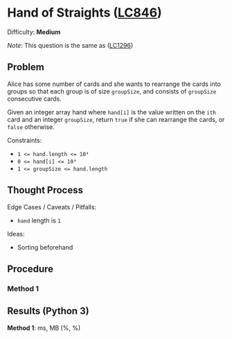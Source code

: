 # Hand of Straights ([LC846](https://leetcode.com/problems/hand-of-straights/))
Difficulty: **Medium**

*Note*: This question is the same as ([LC1296](https://leetcode.com/problems/divide-array-in-sets-of-k-consecutive-numbers/))

## Problem

Alice has some number of cards and she wants to rearrange the cards into groups so that each group is of size `groupSize`, and consists of `groupSize` consecutive cards.

Given an integer array hand where `hand[i]` is the value written on the `ith` card and an integer `groupSize`, return `true` if she can rearrange the cards, or `false` otherwise.

Constraints:
- `1 <= hand.length <= 10⁴`
- `0 <= hand[i] <= 10⁹`
- `1 <= groupSize <= hand.length`

## Thought Process

Edge Cases / Caveats / Pitfalls:
- `hand` length is `1`

Ideas:
- Sorting beforehand

## Procedure

### Method 1

## Results (Python 3)

**Method 1**:  ms, MB (%, %)
